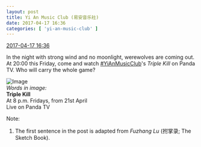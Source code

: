 ```yaml
---
layout: post
title: Yi An Music Club (易安音乐社)
date: 2017-04-17 16:36
categories: [ 'yi-an-music-club' ]
---
```


<div class="weibo-info">
  <a href="http://weibo.com/6094546964/EEW0IwA9g">2017-04-17 16:36</a>
</div>

In the night with strong wind and no moonlight, werewolves are coming out. At 20:00 this Friday, come and watch [#YiAnMusicClub](http://weibo.com/p/100808beae2e3e05b17b64f63ebedca39f19b2)'s *Triple Kill* on Panda TV. Who will carry the whole game?

<!-- more -->

![Image](http://wx3.sinaimg.cn/mw690/006Es64Agy1feprgw7gq8j31jk2bce88.jpg)  
*Words in image:*  
**Triple Kill**  
At 8 p.m. Fridays, from 21st April  
Live on Panda TV

Note:
1. The first sentence in the post is adapted from *Fuzhang Lu* (拊掌录; The Sketch Book).
